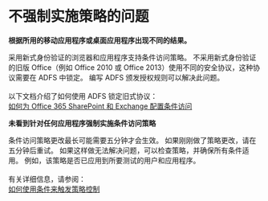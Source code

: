 <properties
    pageTitle="Problems with policy not being enforced"
    description="不强制实施策略的问题"
    service="microsoft.aad"
    resource="Microsoft_AAD_IAM"
    authors="jcardena"
    displayOrder="3"
    selfHelpType="resource"
    supportTopicIds=""
    resourceTags="conditionalaccess_overview"
    productPesIds=""
    cloudEnvironments="public"
/>


# <a name="problems-with-policy-not-being-enforced"></a>不强制实施策略的问题


**根据所用的移动应用程序或桌面应用程序出现不同的结果。**

采用新式身份验证的浏览器和应用程序支持条件访问策略。 不采用新式身份验证的旧版 Office（例如 Office 2010 或 Office 2013）使用不同的安全协议，这种协议需要在 ADFS 中锁定。 编写 ADFS 颁发授权规则可以解决此问题。
<br><br>
以下文档介绍了如何使用 ADFS 锁定旧式协议：
<br>
[如何为 Office 365 SharePoint 和 Exchange 配置条件访问](http://aka.ms/csforexchange)


**未看到针对任何应用程序强制实施条件访问策略**

条件访问策略更改最长可能需要五分钟才会生效。 如果刚刚做了策略更改，请在五分钟后重试。 如果这样做无法解决问题，可以检查策略，并确保所有条件适用。 例如，该策略是否已应用到所要测试的用户和应用程序。
<br><br>
有关详细信息，请参阅：
<br>
[如何使用条件来触发策略控制](https://docs.microsoft.com/azure/active-directory/active-directory-conditional-access-azure-portal)


